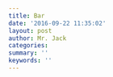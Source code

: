 ```yaml
---
title: Bar
date: '2016-09-22 11:35:02'
layout: post
author: Mr. Jack
categories: 
summary: ''
keywords: ''
---
```

